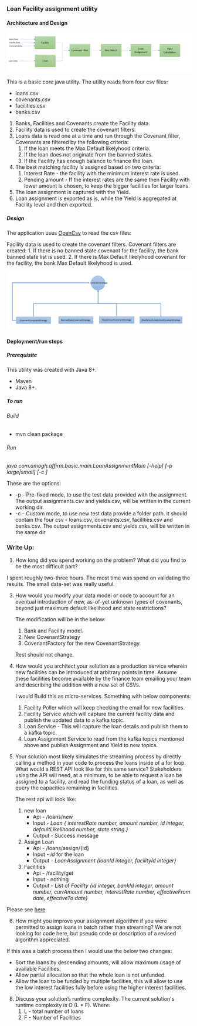 ### Loan Facility assignment utility
#### Architecture and Design

![](https://github.com/amoghugupte/affirm-take-home/blob/main/basic-core-java/images/process.png)

This is a basic core java utility. The utility reads from four csv files:
- loans.csv
- covenants.csv
- facilities.csv
- banks.csv

1. Banks, Facilities and Covenants create the Facility data.
2. Facility data is used to create the covenant filters. 
3. Loans data is read one at a time and run through the Covenant filter, Covenants are filtered by the following criteria: 
   1. If the loan meets the Max Default likelyhood criteria.
   2. If the loan does not originate from the banned states.
   3. If the Facility has enough balance to finance the loan.
4. The best matching facility is assigned based on two criteria:
    1. Interest Rate - the facility with the minimum interest rate is used.
    2. Pending amount - If the interest rates are the same then Facility with lower amount is chosen, to keep the bigger facilities for larger loans.
5. The loan assignment is captured with the Yield.
6. Loan assignment is exported as is, while the Yield is aggregated at Facility level and then exported. 

##### Design

The application uses [OpenCsv](http://opencsv.sourceforge.net/) to read the csv files:

Facility data is used to create the covenant filters. Covenant filters are created:
    1. If there is no banned state covenant for the facility, the bank banned state list is used.
    2. If there is Max Default likelyhood covenant for the facility, the bank Max Default likelyhood is used.

![](https://github.com/amoghugupte/affirm-take-home/blob/main/basic-core-java/images/CovenantStrategy.png)

#### Deployment/run steps
##### Prerequisite
This utility was created with Java 8+.
- Maven
- Java 8+.

##### To run
###### Build
- mvn clean package 

###### Run
*java com.amogh.affirm.basic.main.LoanAssignmentMain [-help] [-p large|small] [-c <folder-path>]*

These are the options:
- -p - Pre-fixed mode, to use the test data provided with the assignment. The output assignments.csv and yields.csv, will be written in the current working dir.
- -c - Custom mode, to use new test data provide a folder path. it should contain the four csv - loans.csv, covenants.csv, facilities.csv and banks.csv. The output assignments.csv and yields.csv, will be written in the same dir

### Write Up:
1. How long did you spend working on the problem? What did you find to be the most
difficult part?

I spent roughly two-three hours. The most time was spend on validating the results. The small data-set was really useful.

3. How would you modify your data model or code to account for an eventual introduction
   of new, as-of-yet unknown types of covenants, beyond just maximum default likelihood
   and state restrictions?
   
   The modification will be in the below:
   1. Bank and Facility model.
   2. New CovenantStrategy
   3. CovenantFactory for the new CovenantStrategy.
   
   Rest should not change.


4. How would you architect your solution as a production service wherein new facilities can
      be introduced at arbitrary points in time. Assume these facilities become available by the
      finance team emailing your team and describing the addition with a new set of CSVs.

      I would Build this as micro-services. Something with below components:
   1. Facility Poller which will keep checking the email for new facilities.
   2. Facility Service which will capture the current facility data and publish the updated data to a kafka topic.
   3. Loan Service - This will capture the loan details and publish them to a kafka topic. 
   4. Loan Assignment Service to read from the kafka topics mentioned above and publish Assignment and Yield to new topics.

5. Your solution most likely simulates the streaming process by directly calling a method in
         your code to process the loans inside of a for loop. What would a REST API look like for
         this same service? Stakeholders using the API will need, at a minimum, to be able to
         request a loan be assigned to a facility, and read the funding status of a loan, as well as
         query the capacities remaining in facilities.

   The rest api will look like:
   1. new loan 
      - Api - /loans/new 
      - Input - *Loan { interestRate number, amount	number, id integer, defaultLikelihood number, state string }*
      - Output - Success message
   2. Assign Loan
      - Api - /loans/assign/{id} 
      - Input - *id*  for the loan
      - Output - *LoanAssignment {loanId integer, facilityId integer}*
   3. Facilities
      - Api - /facility/get
      - Input - nothing
      - Output - List of *Facility {id integer, bankId integer, amount number, currAmount number, interestRate number, effectiveFrom date, effectiveTo date}*

Please see [here](../spring-boot-single-service) 

6. How might you improve your assignment algorithm if you were permitted to assign loans
         in batch rather than streaming? We are not looking for code here, but pseudo code or
         description of a revised algorithm appreciated.

If this was a batch process then I would use the below two changes:
- Sort the loans by descending amounts, will allow maximum usage of available Facilities.
- Allow partial allocation so that the whole loan is not unfunded.
- Allow the loan to be funded by multiple facilities, this will allow to use the low interest facilities fully before using the higher interest facilities.


8. Discuss your solution’s runtime complexity.
The current solution's runtime complexity is O (L * F).
Where:
   1. L - total number of loans
   2. F - Number of Facilities 

